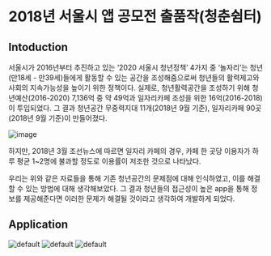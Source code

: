 2018년 서울시 앱 공모전 출품작(청춘쉼터)
=================

## Intoduction
서울시가 2016년부터 추진하고 있는 ‘2020 서울시 청년정책’ 4가지 중 ‘놀자리’는 청년(만18세 - 만39세)들에게 활동할 수 있는 공간을 조성해줌으로써 청년들의 활력제고와 사회의 지속가능성을 높이기 위한 정책이다. 
 실제로, 청년활력공간을 조성하기 위해 청년예산(2016-2020) 7,136억 중 약 49억과 일자리카페 조성을 위한 16억(2016-2018)이 투입되었다. 
 그 결과 청년공간 무중력지대 11개(2018년 9월 기준), 일자리카페 90곳(2018년 9월 기준)이 만들어졌다. 
 
 ![image](https://user-images.githubusercontent.com/19161231/46255227-94e65000-c4d5-11e8-9329-482a0478af1a.png)
 
  하지만,  2018년 3월 조선뉴스에 따르면 일자리 카페의 경우, 카페 한 곳당 이용자가 하루 평균 1~2명에 불과할 정도로 이용률이 저조한 것으로 나타났다.
 
 우리는 위와 같은 자료들을 통해 기존 청년공간의 문제점에 대해 인식하였고, 이를 해결 할 수 있는 방법에 대해 생각해보았다. 그 결과 청년들의 접근성이 높은 app을 통해 정보를 제공해준다면 이러한 문제가 해결될 것이라고 생각하여 개발하게 되었다. 
## Application

![default](https://user-images.githubusercontent.com/19161231/46258572-1ce54d80-c508-11e8-8806-6ea0c9855069.jpg)
![default](https://user-images.githubusercontent.com/19161231/46258577-2c649680-c508-11e8-8c64-f779267463e8.jpg)
![default](https://user-images.githubusercontent.com/19161231/46258581-3ab2b280-c508-11e8-8da0-f5b30d678907.jpg)
